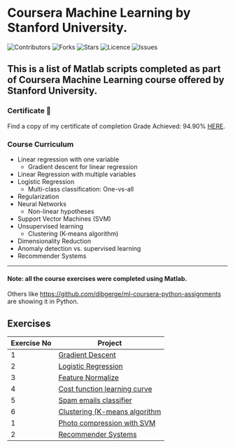 # Coursera Machine Learning by Stanford University.

![Contributors](https://img.shields.io/github/contributors/jvsadek/Coursera-Machine-Learning?style=plastic)
![Forks](https://img.shields.io/github/forks/jvsadek/Coursera-Machine-Learning)
![Stars](https://img.shields.io/github/stars/jvsadek/Coursera-Machine-Learning)
![Licence](https://img.shields.io/github/license/jvsadek/Coursera-Machine-Learning)
![Issues](https://img.shields.io/github/issues/jvsadek/Coursera-Machine-Learning)

## This is a list of Matlab scripts completed as part of Coursera Machine Learning course offered by Stanford University.

[//]: # (### Description)

[//]: # ()
[//]: # (Welcome aboard fellow developer, this is where you will find Python scripts which you are free to contribute to.)

[//]: # (You can contribute by submitting your own scripts, also written in Python, which you think would be amazing for other)

[//]: # (people to see.)

### Certificate 👏

Find a copy of my certificate of completion Grade Achieved: 94.90% [HERE](https://coursera.org/share/efb1bbb43a3892068ce0f480ebd2ce6c).

### Course Curriculum 

- Linear regression with one variable 
  * Gradient descent for linear regression
- Linear Regression with multiple variables
- Logistic Regression
  * Multi-class classification: One-vs-all
- Regularization
- Neural Networks
  * Non-linear hypotheses
- Support Vector Machines (SVM)
- Unsupervised learning
  * Clustering (K-means algorithm)
- Dimensionality Reduction
- Anomaly detection vs. supervised learning
- Recommender Systems

---

#### Note: all the course exercises were completed using Matlab.
Others like https://github.com/dibgerge/ml-coursera-python-assignments are showing it in Python. 

## Exercises
| Exercise No | Project                                                                                               |
|-------------|-------------------------------------------------------------------------------------------------------|
| 1           | [Gradient Descent](https://github.com/jvsadek/Coursera-Machine-Learning/tree/master/ex1)              |
| 2           | [Logistic Regression](https://github.com/jvsadek/Coursera-Machine-Learning/tree/master/ex2)           |
| 3           | [Feature Normalize](https://github.com/jvsadek/Coursera-Machine-Learning/tree/master/ex3)             |
| 4           | [Cost function learning curve](https://github.com/jvsadek/Coursera-Machine-Learning/tree/master/ex4)  |
| 5           | [Spam emails classifier](https://github.com/jvsadek/Coursera-Machine-Learning/tree/master/ex5)        |
| 6           | [Clustering (K-means algorithm](https://github.com/jvsadek/Coursera-Machine-Learning/tree/master/ex6) |
| 1           | [Photo compression with SVM](https://github.com/jvsadek/Coursera-Machine-Learning/tree/master/ex7)    |
| 2           | [Recommender Systems](https://github.com/jvsadek/Coursera-Machine-Learning/tree/master/ex8)           |
